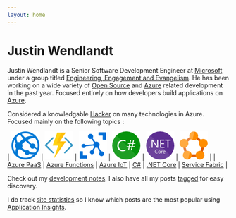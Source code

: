 ```yaml
---
layout: home
---
```

# Justin Wendlandt

Justin Wendlandt is a Senior Software Development Engineer at [Microsoft](https://www.microsoft.com/) under a group titled [Engineering, Engagement and Evangelism](https://microsoft.github.io/techcasestudies/). He has been working on a wide variety of [Open Source](https://github.com/) and [Azure](https://azure.com/) related development in the past year. Focused entirely on how developers build applications on [Azure](https://azure.com/).

Considered a knowledgable [Hacker](https://en.wikipedia.org/wiki/Hacker_culture) on many technologies in Azure. Focused mainly on the following topics :

| ![Azure Platform as a Service](/images/azure/webapp.png) | ![Azure Functions](/images/azure/function.png) | ![Azure IoT](/images/azure/iot.png) | ![C#](/images/azure/csharp.png) | ![.NET Core](/images/azure/netcore.png) | ![Service Fabric](/images/azure/servicefabric.png) |
| [Azure PaaS](https://azure.microsoft.com/en-us/overview/what-is-paas/) | [Azure Functions](https://azure.microsoft.com/en-us/services/functions/) | [Azure IoT](https://azure.microsoft.com/en-us/services/iot-hub/) | [C#](https://docs.microsoft.com/en-us/dotnet/csharp/) | [.NET Core](https://docs.microsoft.com/en-us/dotnet/core/) | [Service Fabric](https://docs.microsoft.com/en-us/azure/service-fabric/service-fabric-overview) |

Check out my [development notes](https://www.jwendl.net/code-notes/). I also have all my posts [tagged](https://www.jwendl.net/tags) for easy discovery.

I do track [site statistics](/analytics) so I know which posts are the most popular using [Application Insights](https://azure.microsoft.com/en-us/services/application-insights/).
